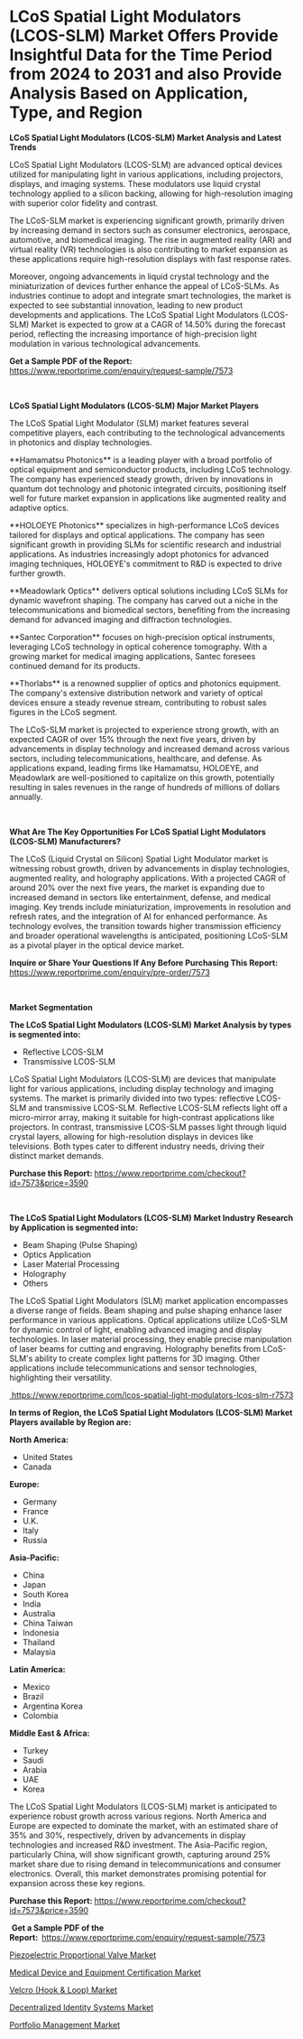 <p><h1>LCoS Spatial Light Modulators (LCOS-SLM) Market Offers Provide Insightful Data for the Time Period from 2024 to 2031 and also Provide Analysis Based on Application, Type, and Region</h1></p><p><strong>LCoS Spatial Light Modulators (LCOS-SLM) Market Analysis and Latest Trends</strong></p>
<p><p>LCoS Spatial Light Modulators (LCOS-SLM) are advanced optical devices utilized for manipulating light in various applications, including projectors, displays, and imaging systems. These modulators use liquid crystal technology applied to a silicon backing, allowing for high-resolution imaging with superior color fidelity and contrast. </p><p>The LCoS-SLM market is experiencing significant growth, primarily driven by increasing demand in sectors such as consumer electronics, aerospace, automotive, and biomedical imaging. The rise in augmented reality (AR) and virtual reality (VR) technologies is also contributing to market expansion as these applications require high-resolution displays with fast response rates. </p><p>Moreover, ongoing advancements in liquid crystal technology and the miniaturization of devices further enhance the appeal of LCoS-SLMs. As industries continue to adopt and integrate smart technologies, the market is expected to see substantial innovation, leading to new product developments and applications. The LCoS Spatial Light Modulators (LCOS-SLM) Market is expected to grow at a CAGR of 14.50% during the forecast period, reflecting the increasing importance of high-precision light modulation in various technological advancements.</p></p>
<p><strong>Get a Sample PDF of the Report:&nbsp;</strong> <a href="https://www.reportprime.com/enquiry/request-sample/7573?utm_campaign=41&utm_medium=2&utm_source=Github&utm_content=ia&utm_term=28112024&utm_id=lcos-spatial-light-modulators-lcos-slm">https://www.reportprime.com/enquiry/request-sample/7573</a></p>
<p>&nbsp;</p>
<p><strong>LCoS Spatial Light Modulators (LCOS-SLM) Major Market Players</strong></p>
<p><p>The LCoS Spatial Light Modulator (SLM) market features several competitive players, each contributing to the technological advancements in photonics and display technologies. </p><p>**Hamamatsu Photonics** is a leading player with a broad portfolio of optical equipment and semiconductor products, including LCoS technology. The company has experienced steady growth, driven by innovations in quantum dot technology and photonic integrated circuits, positioning itself well for future market expansion in applications like augmented reality and adaptive optics.</p><p>**HOLOEYE Photonics** specializes in high-performance LCoS devices tailored for displays and optical applications. The company has seen significant growth in providing SLMs for scientific research and industrial applications. As industries increasingly adopt photonics for advanced imaging techniques, HOLOEYE's commitment to R&D is expected to drive further growth.</p><p>**Meadowlark Optics** delivers optical solutions including LCoS SLMs for dynamic wavefront shaping. The company has carved out a niche in the telecommunications and biomedical sectors, benefiting from the increasing demand for advanced imaging and diffraction technologies.</p><p>**Santec Corporation** focuses on high-precision optical instruments, leveraging LCoS technology in optical coherence tomography. With a growing market for medical imaging applications, Santec foresees continued demand for its products.</p><p>**Thorlabs** is a renowned supplier of optics and photonics equipment. The company's extensive distribution network and variety of optical devices ensure a steady revenue stream, contributing to robust sales figures in the LCoS segment.</p><p>The LCoS-SLM market is projected to experience strong growth, with an expected CAGR of over 15% through the next five years, driven by advancements in display technology and increased demand across various sectors, including telecommunications, healthcare, and defense. As applications expand, leading firms like Hamamatsu, HOLOEYE, and Meadowlark are well-positioned to capitalize on this growth, potentially resulting in sales revenues in the range of hundreds of millions of dollars annually.</p></p>
<p>&nbsp;</p>
<p><strong>What Are The Key Opportunities For LCoS Spatial Light Modulators (LCOS-SLM) Manufacturers?</strong></p>
<p><p>The LCoS (Liquid Crystal on Silicon) Spatial Light Modulator market is witnessing robust growth, driven by advancements in display technologies, augmented reality, and holography applications. With a projected CAGR of around 20% over the next five years, the market is expanding due to increased demand in sectors like entertainment, defense, and medical imaging. Key trends include miniaturization, improvements in resolution and refresh rates, and the integration of AI for enhanced performance. As technology evolves, the transition towards higher transmission efficiency and broader operational wavelengths is anticipated, positioning LCoS-SLM as a pivotal player in the optical device market.</p></p>
<p><strong>Inquire or Share Your Questions If Any Before Purchasing This Report:</strong> <a href="https://www.reportprime.com/enquiry/pre-order/7573?utm_campaign=41&utm_medium=2&utm_source=Github&utm_content=ia&utm_term=28112024&utm_id=lcos-spatial-light-modulators-lcos-slm">https://www.reportprime.com/enquiry/pre-order/7573</a></p>
<p>&nbsp;</p>
<p><strong>Market Segmentation</strong></p>
<p><strong>The LCoS Spatial Light Modulators (LCOS-SLM) Market Analysis by types is segmented into:</strong></p>
<p><ul><li>Reflective LCOS-SLM</li><li>Transmissive LCOS-SLM</li></ul></p>
<p><p>LCoS Spatial Light Modulators (LCOS-SLM) are devices that manipulate light for various applications, including display technology and imaging systems. The market is primarily divided into two types: reflective LCOS-SLM and transmissive LCOS-SLM. Reflective LCOS-SLM reflects light off a micro-mirror array, making it suitable for high-contrast applications like projectors. In contrast, transmissive LCOS-SLM passes light through liquid crystal layers, allowing for high-resolution displays in devices like televisions. Both types cater to different industry needs, driving their distinct market demands.</p></p>
<p><strong>Purchase this Report:&nbsp;</strong><a href="https://www.reportprime.com/checkout?id=7573&price=3590&utm_campaign=41&utm_medium=2&utm_source=Github&utm_content=ia&utm_term=28112024&utm_id=lcos-spatial-light-modulators-lcos-slm">https://www.reportprime.com/checkout?id=7573&price=3590</a></p>
<p>&nbsp;</p>
<p><strong>The LCoS Spatial Light Modulators (LCOS-SLM) Market Industry Research by Application is segmented into:</strong></p>
<p><ul><li>Beam Shaping (Pulse Shaping)</li><li>Optics Application</li><li>Laser Material Processing</li><li>Holography</li><li>Others</li></ul></p>
<p><p>The LCoS Spatial Light Modulators (SLM) market application encompasses a diverse range of fields. Beam shaping and pulse shaping enhance laser performance in various applications. Optical applications utilize LCoS-SLM for dynamic control of light, enabling advanced imaging and display technologies. In laser material processing, they enable precise manipulation of laser beams for cutting and engraving. Holography benefits from LCoS-SLM's ability to create complex light patterns for 3D imaging. Other applications include telecommunications and sensor technologies, highlighting their versatility.</p></p>
<p><a href="https://www.reportprime.com/lcos-spatial-light-modulators-lcos-slm-r7573?utm_campaign=41&utm_medium=2&utm_source=Github&utm_content=ia&utm_term=28112024&utm_id=lcos-spatial-light-modulators-lcos-slm">&nbsp;https://www.reportprime.com/lcos-spatial-light-modulators-lcos-slm-r7573</a></p>
<p><strong>In terms of Region, the LCoS Spatial Light Modulators (LCOS-SLM) Market Players available by Region are:</strong></p>
<p>
    <p> <strong> North America: </strong>
        <ul>
            <li>United States</li>
            <li>Canada</li>
        </ul>
        </p> 
    <p> <strong> Europe: </strong>
        <ul>
            <li>Germany</li>
            <li>France</li>
            <li>U.K.</li>
            <li>Italy</li>
            <li>Russia</li>
        </ul>
        </p> 
    <p> <strong> Asia-Pacific: </strong>
        <ul>
            <li>China</li>
            <li>Japan</li>
            <li>South Korea</li>
            <li>India</li>
            <li>Australia</li>
            <li>China Taiwan</li>
            <li>Indonesia</li>
            <li>Thailand</li>
            <li>Malaysia</li>
        </ul>
        </p> 
    <p> <strong> Latin America: </strong>
        <ul>
            <li>Mexico</li>
            <li>Brazil</li>
            <li>Argentina Korea</li>
            <li>Colombia</li>
        </ul>
        </p> 
    <p> <strong> Middle East & Africa: </strong>
        <ul>
            <li>Turkey</li>
            <li>Saudi</li>
            <li>Arabia</li>
            <li>UAE</li>
            <li>Korea</li>
        </ul>
    </p>
    </p>
<p><p>The LCoS Spatial Light Modulators (LCOS-SLM) market is anticipated to experience robust growth across various regions. North America and Europe are expected to dominate the market, with an estimated share of 35% and 30%, respectively, driven by advancements in display technologies and increased R&D investment. The Asia-Pacific region, particularly China, will show significant growth, capturing around 25% market share due to rising demand in telecommunications and consumer electronics. Overall, this market demonstrates promising potential for expansion across these key regions.</p></p>
<p><strong>Purchase this Report: </strong><a href="https://www.reportprime.com/checkout?id=7573&price=3590&utm_campaign=41&utm_medium=2&utm_source=Github&utm_content=ia&utm_term=28112024&utm_id=lcos-spatial-light-modulators-lcos-slm">https://www.reportprime.com/checkout?id=7573&price=3590</a></p>
<p>&nbsp;<strong>Get a Sample PDF of the Report:&nbsp;&nbsp;</strong><a href="https://www.reportprime.com/enquiry/request-sample/7573?utm_campaign=41&utm_medium=2&utm_source=Github&utm_content=ia&utm_term=28112024&utm_id=lcos-spatial-light-modulators-lcos-slm">https://www.reportprime.com/enquiry/request-sample/7573</a></p>
<p><strong></strong></p>
<p><p><a href="https://github.com/abbislposival/Market-Research-Report-List-1/blob/main/piezoelectric-proportional-valve-market.md?utm_campaign=41&utm_medium=2&utm_source=Github&utm_content=ia&utm_term=28112024&utm_id=lcos-spatial-light-modulators-lcos-slm">Piezoelectric Proportional Valve Market</a></p><p><a href="https://issuu.com/reportprime-2/docs/medical-device-and-equipment-certif_80bb652992475c?utm_campaign=41&utm_medium=2&utm_source=Github&utm_content=ia&utm_term=28112024&utm_id=lcos-spatial-light-modulators-lcos-slm">Medical Device and Equipment Certification Market</a></p><p><a href="https://github.com/DixieGrimes/Market-Research-Report-List-1/blob/main/velcro-hook-loop-market.md?utm_campaign=41&utm_medium=2&utm_source=Github&utm_content=ia&utm_term=28112024&utm_id=lcos-spatial-light-modulators-lcos-slm">Velcro (Hook & Loop) Market</a></p><p><a href="https://issuu.com/reportprime-2/docs/decentralized-identity-systems-mark_52ec2d49e2760b?utm_campaign=41&utm_medium=2&utm_source=Github&utm_content=ia&utm_term=28112024&utm_id=lcos-spatial-light-modulators-lcos-slm">Decentralized Identity Systems Market</a></p><p><a href="https://www.linkedin.com/pulse/examining-global-portfolio-management-markets-138cagr-andmarketsizebetween-oiqxc?utm_campaign=41&utm_medium=2&utm_source=Github&utm_content=ia&utm_term=28112024&utm_id=lcos-spatial-light-modulators-lcos-slm">Portfolio Management Market</a></p></p>